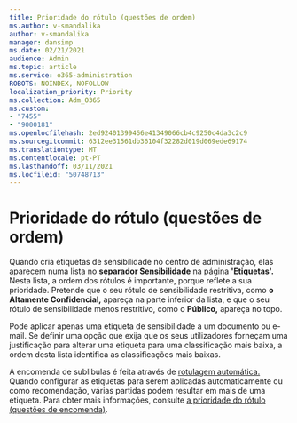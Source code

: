 ```yaml
---
title: Prioridade do rótulo (questões de ordem)
ms.author: v-smandalika
author: v-smandalika
manager: dansimp
ms.date: 02/21/2021
audience: Admin
ms.topic: article
ms.service: o365-administration
ROBOTS: NOINDEX, NOFOLLOW
localization_priority: Priority
ms.collection: Adm_O365
ms.custom:
- "7455"
- "9000181"
ms.openlocfilehash: 2ed92401399466e41349066cb4c9250c4da3c2c9
ms.sourcegitcommit: 6312ee31561db36104f32282d019d069ede69174
ms.translationtype: MT
ms.contentlocale: pt-PT
ms.lasthandoff: 03/11/2021
ms.locfileid: "50748713"
---
```

# <a name="label-priority-order-matters"></a>Prioridade do rótulo (questões de ordem)

Quando cria etiquetas de sensibilidade no centro de administração, elas aparecem numa lista no **separador Sensibilidade** na página **'Etiquetas'.** Nesta lista, a ordem dos rótulos é importante, porque reflete a sua prioridade. Pretende que o seu rótulo de sensibilidade restritiva, como **o Altamente Confidencial,** apareça na parte inferior da lista, e que o seu rótulo de sensibilidade menos restritivo, como o **Público,** apareça no topo.

Pode aplicar apenas uma etiqueta de sensibilidade a um documento ou e-mail. Se definir uma opção que exija que os seus utilizadores forneçam uma justificação para alterar uma etiqueta para uma classificação mais baixa, a ordem desta lista identifica as classificações mais baixas.

A encomenda de sublibulas é feita através de [rotulagem automática.](https://docs.microsoft.com/microsoft-365/compliance/apply-sensitivity-label-automatically) Quando configurar as etiquetas para serem aplicadas automaticamente ou como recomendação, várias partidas podem resultar em mais de uma etiqueta. Para obter mais informações, consulte [a prioridade do rótulo (questões de encomenda)](https://docs.microsoft.com/microsoft-365/compliance/sensitivity-labels).